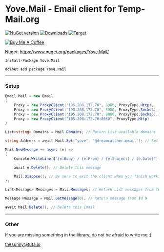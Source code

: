 # Yove.Mail - Email client for Temp-Mail.org

[![NuGet version](https://badge.fury.io/nu/Yove.Mail.svg)](https://badge.fury.io/nu/Yove.Mail)
[![Downloads](https://img.shields.io/nuget/dt/Yove.Mail.svg)](https://www.nuget.org/packages/Yove.Mail)
[![Target](https://img.shields.io/badge/.NET%20Standard-2.0-green.svg)](https://docs.microsoft.com/ru-ru/dotnet/standard/net-standard)

<a href="https://www.buymeacoffee.com/3ZEnINLSR" target="_blank"><img src="https://www.buymeacoffee.com/assets/img/custom_images/orange_img.png" alt="Buy Me A Coffee" style="height: auto !important;width: auto !important;" ></a>

Nuget: https://www.nuget.org/packages/Yove.Mail/

```
Install-Package Yove.Mail
```

```
dotnet add package Yove.Mail
```
___

### Setup

```csharp
Email Mail = new Email
{
    Proxy = new ProxyClient("195.208.172.70", 8080, ProxyType.Http),
    Proxy = new ProxyClient("195.208.172.70", 8080, ProxyType.Socks4),
    Proxy = new ProxyClient("195.208.172.70", 8080, ProxyType.Socks5),
    Proxy = new ProxyClient("195.208.172.70:8080", ProxyType.Http)
}

List<string> Domains = Mail.Domains; // Return List available domains

string Address = await Mail.Set("yove", "@dreamcatcher.email"); // Set email address

Mail.NewMessage += async (e) =>
{
    Console.WriteLine($"{e.Body} / {e.From} / {e.Subject} / {e.Date}");

    await e.Delete(); // Delete this message

    Mail.Dispose(); // Be sure to exit the client when you finish working with it
};

List<Message> Messages = Mail.Messages; // Return List messages from this Email

Message Message = Mail.GetMessage(0); // Return message from Id 0

await Mail.Delete(); // Delete this Email
```

___

### Other

If you are missing something in the library, do not be afraid to write me :)

<thesunny@tuta.io>
